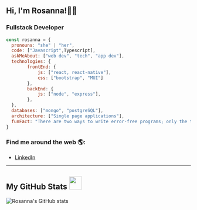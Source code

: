 ## Hi, I'm Rosanna!👩‍💻
### Fullstack Developer

```javascript
const rosanna = {
  pronouns: "she" | "her",
  code: ["Javascript",Typescript],
  askMeAbout: ["web dev", "tech", "app dev"],
  technologies: {
        frontEnd: {
            js: ["react, react-native"],
            css: ["bootstrap", "MUI"]
        },
        backEnd: {
            js: ["node", "express"],
        },
  },
  databases: ["mongo", "postgreSQL"],
  architecture: ["Single page applications"],
  funFact: "There are two ways to write error-free programs; only the third one works"
}
```
### Find me around the web 🌎:
- [LinkedIn](https://www.linkedin.com/in/rosanna-contasti/) 

------------------------------------------------------------------------------------------------------------------------------------------

##  My GitHub Stats <img src = "https://i.pinimg.com/originals/65/c4/f4/65c4f452571be1261e9c623f7da488ac.gif" width = 35px> 

![Rosanna's GitHub stats](https://github-readme-stats.vercel.app/api?username=rosannacontasti&show_icons=true&theme=dracula)
